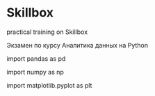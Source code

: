 # Skillbox
practical training on Skillbox

Экзамен по курсу Аналитика данных на Python

import pandas as pd

import numpy as np

import matplotlib.pyplot as plt
